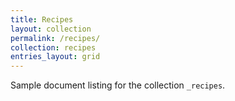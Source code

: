 ```yaml
---
title: Recipes
layout: collection
permalink: /recipes/
collection: recipes
entries_layout: grid
---
```


Sample document listing for the collection `_recipes`.

